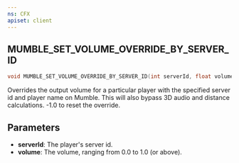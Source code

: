 ```yaml
---
ns: CFX
apiset: client
---
```

## MUMBLE_SET_VOLUME_OVERRIDE_BY_SERVER_ID

```c
void MUMBLE_SET_VOLUME_OVERRIDE_BY_SERVER_ID(int serverId, float volume);
```

Overrides the output volume for a particular player with the specified server id and player name on Mumble. This will also bypass 3D audio and distance calculations. -1.0 to reset the override.

## Parameters
* **serverId**: The player's server id.
* **volume**: The volume, ranging from 0.0 to 1.0 (or above).


